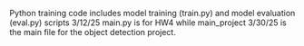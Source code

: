 Python training code includes model training (train.py) and model evaluation (eval.py) scripts 3/12/25
main.py is for HW4 while main_project 3/30/25 is the main file for the object detection project.

